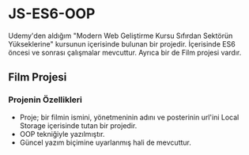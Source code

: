 # JS-ES6-OOP
Udemy'den aldığım "Modern Web Geliştirme Kursu Sıfırdan Sektörün Yükseklerine" kursunun içerisinde bulunan bir projedir. İçerisinde ES6 öncesi ve sonrası çalışmalar mevcuttur. Ayrıca bir de Film projesi vardır.

## Film Projesi
### Projenin Özellikleri
- Proje; bir filmin ismini, yönetmeninin adını ve posterinin url'ini Local Storage içerisinde tutan bir projedir.
- OOP tekniğiyle yazılmıştır.
- Güncel yazım biçimine uyarlanmış hali de mevcuttur.


